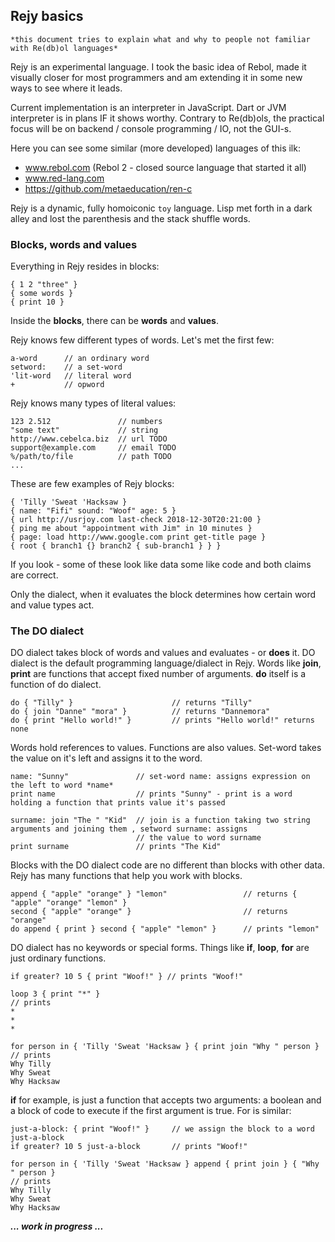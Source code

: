 ## Rejy basics


    *this document tries to explain what and why to people not familiar with Re(db)ol languages*


Rejy is an experimental language. I took the basic idea of Rebol, made it visually closer for most programmers and am extending it in some new ways to see where it leads. 

Current implementation is an interpreter in JavaScript. Dart or JVM interpreter is in plans IF it shows worthy. Contrary to Re(db)ols, the practical focus will be on backend / console programming / IO, not the GUI-s.

Here you can see some similar (more developed) languages of this ilk:
  *  www.rebol.com (Rebol 2 - closed source language that started it all)
  *  www.red-lang.com
  *  https://github.com/metaeducation/ren-c 

Rejy is a dynamic, fully homoiconic `toy` language. Lisp met forth in a dark alley and lost the parenthesis and the stack shuffle words.

### Blocks, words and values

Everything in Rejy resides in blocks:

    { 1 2 "three" }
    { some words }
    { print 10 }
    
Inside the **blocks**, there can be **words** and **values**.

Rejy knows few different types of words. Let's met the first few:

    a-word      // an ordinary word
    setword:    // a set-word
    'lit-word   // literal word
    +           // opword
    
Rejy knows many types of literal values:

    123 2.512               // numbers
    "some text"             // string
    http://www.cebelca.biz  // url TODO
    support@example.com     // email TODO
    %/path/to/file          // path TODO
    ...
    
These are few examples of Rejy blocks:

    { 'Tilly 'Sweat 'Hacksaw }
    { name: "Fifi" sound: "Woof" age: 5 }
    { url http://usrjoy.com last-check 2018-12-30T20:21:00 }
    { ping me about "appointment with Jim" in 10 minutes }
    { page: load http://www.google.com print get-title page }
    { root { branch1 {} branch2 { sub-branch1 } } }

If you look - some of these look like data some like code and both claims are correct. 

Only the dialect, when it evaluates the block determines how certain word and value types act.  

### The DO dialect

DO dialect takes block of words and values and evaluates - or **does** it. DO dialect is the default programming language/dialect in Rejy. Words like **join**, **print** are functions that accept fixed number of arguments. **do** itself is a function of do dialect.

    do { "Tilly" }                      // returns "Tilly"
    do { join "Danne" "mora" }          // returns "Dannemora"
    do { print "Hello world!" }         // prints "Hello world!" returns none

Words hold references to values. Functions are also values. Set-word takes the value on it's left and assigns it to the word.

    name: "Sunny"               // set-word name: assigns expression on the left to word *name*
    print name                  // prints "Sunny" - print is a word holding a function that prints value it's passed
    
    surname: join "The " "Kid"  // join is a function taking two string arguments and joining them , setword surname: assigns 
                                // the value to word surname
    print surname               // prints "The Kid"

Blocks with the DO dialect code are no different than blocks with other data. Rejy has many functions that help you work with blocks.
 
    append { "apple" "orange" } "lemon"                 // returns { "apple" "orange" "lemon" }
    second { "apple" "orange" }                         // returns "orange"
    do append { print } second { "apple" "lemon" }      // prints "lemon"

DO dialect has no keywords or special forms. Things like **if**, **loop**, **for** are just ordinary functions.

    if greater? 10 5 { print "Woof!" } // prints "Woof!"
    
    loop 3 { print "*" } 
    // prints
    *
    *
    *
    
    for person in { 'Tilly 'Sweat 'Hacksaw } { print join "Why " person }
    // prints
    Why Tilly
    Why Sweat
    Why Hacksaw
   
**if** for example, is just a function that accepts two arguments: a boolean and a block of code to execute if the first argument is true. For is similar:

    just-a-block: { print "Woof!" }     // we assign the block to a word just-a-block
    if greater? 10 5 just-a-block       // prints "Woof!"
    
    for person in { 'Tilly 'Sweat 'Hacksaw } append { print join } { "Why " person }
    // prints
    Why Tilly
    Why Sweat
    Why Hacksaw
    



 ***... work in progress ...***
    
